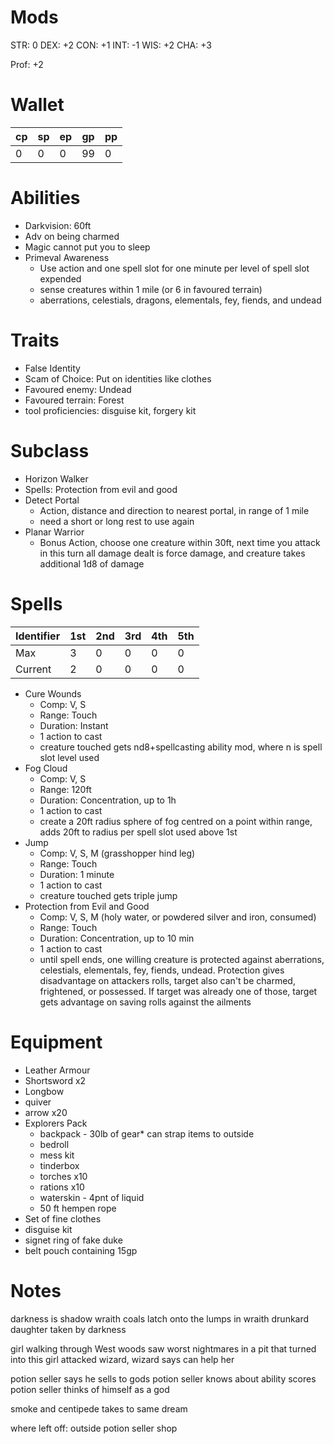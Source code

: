 # Mods
STR: 0
DEX: +2
CON: +1
INT: -1
WIS: +2
CHA: +3

Prof: +2

# Wallet
cp|sp|ep|gp|pp
---|---|---|---|---
0|0|0|99|0

# Abilities
- Darkvision: 60ft
- Adv on being charmed
- Magic cannot put you to sleep
- Primeval Awareness
	- Use action and one spell slot for one minute per level of spell slot expended
	- sense creatures within 1 mile (or 6 in favoured terrain)
	- aberrations, celestials, dragons, elementals, fey, fiends, and undead

# Traits
- False Identity
- Scam of Choice: Put on identities like clothes
- Favoured enemy: Undead
- Favoured terrain: Forest
- tool proficiencies: disguise kit, forgery kit

# Subclass
- Horizon Walker
- Spells: Protection from evil and good
- Detect Portal
	- Action, distance and direction to nearest portal, in range of 1 mile
	- need a short or long rest to use again
- Planar Warrior
	- Bonus Action, choose one creature within 30ft, next time you attack in this turn all damage dealt is force damage, and creature takes additional 1d8 of damage

# Spells
Identifier|1st|2nd|3rd|4th|5th
---|---|---|---|---|---
Max|3|0|0|0|0
Current|2|0|0|0|0


- Cure Wounds
	- Comp: V, S
	- Range: Touch
	- Duration: Instant
	- 1 action to cast
	- creature touched gets nd8+spellcasting ability mod, where n is spell slot level used
- Fog Cloud
	- Comp: V, S
	- Range: 120ft
	- Duration: Concentration, up to 1h
	- 1 action to cast
	- create a 20ft radius sphere of fog centred on a point within range, adds 20ft to radius per spell slot used above 1st
- Jump
	- Comp: V, S, M (grasshopper hind leg)
	- Range: Touch
	- Duration: 1 minute
	- 1 action to cast
	- creature touched gets triple jump 
- Protection from Evil and Good
	- Comp: V, S, M (holy water, or powdered silver and iron, consumed)
	- Range: Touch
	- Duration: Concentration, up to 10 min
	- 1 action to cast
	- until spell ends, one willing creature is protected against aberrations, celestials, elementals, fey, fiends, undead. Protection gives disadvantage on attackers rolls, target also can't be charmed, frightened, or possessed. If target was already one of those, target gets advantage on saving rolls against the ailments

# Equipment
- Leather Armour
- Shortsword x2
- Longbow
- quiver
- arrow x20
- Explorers Pack
	- backpack - 30lb of gear* can strap items to outside
	- bedroll 
	- mess kit 
	- tinderbox 
	- torches x10 
	- rations x10 
	- waterskin - 4pnt of liquid
	- 50 ft hempen rope
- Set of fine clothes
- disguise kit
- signet ring of fake duke
- belt pouch containing 15gp

# Notes


darkness is shadow wraith
coals latch onto the lumps in wraith
drunkard daughter taken by darkness

girl walking through West woods
saw worst nightmares in a pit that turned into this
girl attacked wizard, wizard says can help her



potion seller says he sells to gods
potion seller knows about ability scores
potion seller thinks of himself as a god

smoke and centipede takes to same dream

where left off: outside potion seller shop